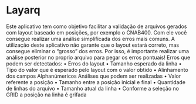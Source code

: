 Layarq
======

Este aplicativo tem como objetivo facilitar a validação de arquivos gerados com layout baseado em posições, por exemplo o CNAB400. Com ele você consegue realizar uma análise simplificada dos erros mais comuns.
A utilização deste aplicativo não garante que o layout estará correto, mas consegue eliminar o “grosso” dos erros. Por isso, é importante realizar uma análise posterior no proprio arquivo para pegar os erros pontuais!
Erros que podem ser detectados:
•	Erros do layout
•	Tamanho esperado da linha
•	Tipo do valor que é esperado pelo layout com o valor obtido
•	Alinhamento dos campos Alphanúmericos
Análises que podem ser realizadas
•	Valor referente a posição
•	Tamanho entre a posição inicial e final
•	Quantidade de linhas do arquivo
•	Tamanho atual da linha
•	Conforme a seleção no GRID a posição na linha é grifada
